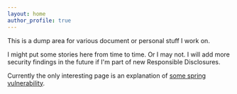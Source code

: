 ```yaml
---
layout: home
author_profile: true
---
```


This is a dump area for various document or personal stuff I work on.

I might put some stories here from time to time. Or I may not. I will add 
more security findings in the future if I'm part of new Responsible Disclosures.

Currently the only interesting page is an explanation of [some spring vulnerability](/security/findings/spring-stomp-dos/).